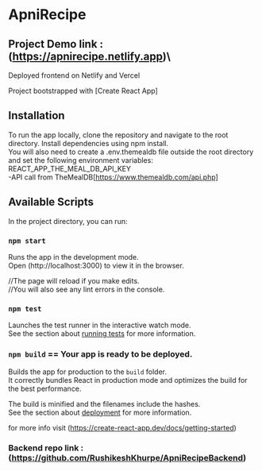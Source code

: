 # ApniRecipe
## Project Demo link : (https://apnirecipe.netlify.app)\
Deployed frontend on Netlify and Vercel

Project bootstrapped with [Create React App]

## Installation
To run the app locally, clone the repository and navigate to the root directory. Install dependencies using npm install.\
You will also need to create a .env.themealdb file outside the root directory and set the following environment variables:\
REACT_APP_THE_MEAL_DB_API_KEY\
-API call from TheMealDB[https://www.themealdb.com/api.php]<br/>

## Available Scripts
In the project directory, you can run:
### `npm start`
Runs the app in the development mode.\
Open (http://localhost:3000) to view it in the browser.

//The page will reload if you make edits.\
//You will also see any lint errors in the console.

### `npm test`
Launches the test runner in the interactive watch mode.\
See the section about [running tests](https://facebook.github.io/create-react-app/docs/running-tests) for more information.

### `npm build` == Your app is ready to be deployed.
Builds the app for production to the `build` folder.\
It correctly bundles React in production mode and optimizes the build for the best performance.

The build is minified and the filenames include the hashes.\
See the section about [deployment](https://facebook.github.io/create-react-app/docs/deployment) for more information.

for more info visit (https://create-react-app.dev/docs/getting-started)

### Backend repo link : (https://github.com/RushikeshKhurpe/ApniRecipeBackend)
